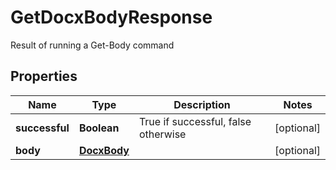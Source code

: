 

# GetDocxBodyResponse

Result of running a Get-Body command
## Properties

Name | Type | Description | Notes
------------ | ------------- | ------------- | -------------
**successful** | **Boolean** | True if successful, false otherwise |  [optional]
**body** | [**DocxBody**](DocxBody.md) |  |  [optional]



